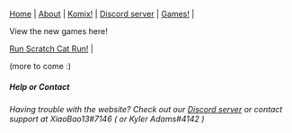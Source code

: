 [Home](https://xiaobao13.github.io/KylerKomix) | [About](https://xiaobao13.github.io/KylerKomix/About) | [Komix!](https://xiaobao13.github.io/KylerKomix/Komix) | [Discord server](https://discord.gg/mgbny6Ebg4) | [Games!](https://xiaobao13.github.io/KylerKomix/Games/Run%20Scratch%20Cat%20Run!/Run%20Scratch%20Cat%20Run!%20(Demo).html) | 

View the new games here!

[Run Scratch Cat Run!](https://xiaobao13.github.io/KylerKomix/Games/Run%20Scratch%20Cat%20Run!/Games/Run%20Scratch%20Cat%20Run!%20(Demo).html) | 

(more to come :)




##### Help or Contact

###### Having trouble with the website? Check out our [Discord server](https://discord.gg/mgbny6Ebg4) or contact support at XiaoBao13#7146 ( or Kyler Adams#4142 )
